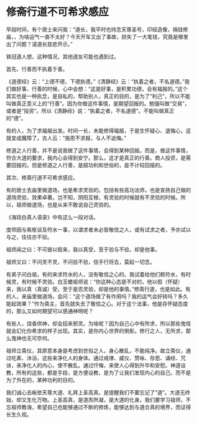 # 修斋行道不可希求感应

早段时间，有个居士来问我：“道长，我平时也持念天尊圣号，印经造像，捐钱修庙，，为啥运气一直不太好？今天开车又出了事故，损失了一大笔钱，究竟是哪里出了问题？请道长慈悲开示。”

铁冠道人想，这种情况，其他道友可能也遇到过。

首先、行善而不执着于善。

《道德经》云：“上德不德，下德执德。”《清静经》云：“执着之者，不名道德。”我们做好事、行善的时候，心中会想：“这是好事，是积累功德，会有福报的。”这个其实也是一种执念，是自私的，帮助别人，真正的目的，是为了“利己”，所以不能叫做真正意义上的“行善”。因为你做这件事情，是期望回报的。勉强叫做“交易”，或者是“投资”。所以《清静经》说：“执着之者，不名道德”。不能叫做真正的“德”。

有的人，为了求福报出发。时间一长，未能修得福报，于是生怀疑心、退悔心，这就变成魔障了。古人云：“施恩不求报，与人不追悔。”

修道之人行善，并不是说我做了这件事情，会得到某种回报。而是，做这件事情，符合大道的要求，我内心会得到安宁。那么，这才是真正的行善。商人投资，是需要回报的。但是修道之人行善，是超功利和世俗的，是不计较回报的。

其次、修斋行道不可希求感应。

有的居士去庙里做道场，也是希求灵验的。包括有些高功法师，也是宣扬自己做的道场灵验，效果卓著。岂不知，阴阳互根，有灵验的时候就有不灵验的时候。所以，祖师做道场，也是从来不敢说自己灵验的。

《海琼白真人语录》中有这么一段对话。

度师因与紫枢谈及符水一事，以谓求者未必皆敬信之人，或有试求之者，予亦试以与之，往往亦不验。

祖师闻之曰：不可彼以假来，我以真受，至于验与不验，却是他事。

祖师又曰：不问灵不灵，不问验不验，信手行将去，莫起一切念。

有弟子问白祖，有的来求符水的人，没有敬信之心的。我试着给他们敕符水，有时候灵，有时候不灵验。白玉蟾祖师说：“你这种心态是不对的，他以假（怀疑）来，我以真（真诚）受，至于是否灵验，却是他的事情。”修斋行道，也是如此。有的人，来庙里做道场，会问：“这个道场做了有作用吗？我的运气会好转吗？多久能起效果？”作为斋主，首先就失去了敬信之心。对于这个法事，他是存怀疑态度的，那么又如何期望可以感通神明呢？

有些人，烧香供神，却会招来邪灵。为啥呢？因为自己心中有所求，所以那些鬼怪就会幻化你希求的样子出现。其实，是你内心世界的倒影。修行之人，无所求，那么鬼神也无可奈何。

祖师立斋仪，其原意本身是考虑到世俗之人，身心散乱，不能纯净。故立斋仪，通过吃素、沐浴，这些来净化人的身体。通过戒律、威仪、赞咏、存思、诵经、咒诀，来净化人的内心，使不散乱。通过忏悔，来使人心得到升华和安慰。神道设教，所有的这些，都是手段，是方便设教，是为了让我们发现内心的自己。而不是为了外在的，某种功利的目的。

我们诚心去皈依天尊大道、礼拜上圣高真。是提醒我们不要忘记了“道”。大道无终始，却又生化万物。上圣高真，是道炁所凝，是大道的化身。我们要学习祖师，不忘祖师教诲，希望自己也能够通过不断的修炼，能够达到与道合真的境界，而证得长生久视。
